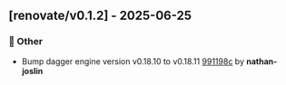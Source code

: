 ## [renovate/v0.1.2] - 2025-06-25

### 💼 Other

- Bump dagger engine version v0.18.10 to v0.18.11 [991198c](https://github.com/act3-ai/dagger/commit/991198c4ced10523a4fd132024221bef79a99718) by **nathan-joslin**


